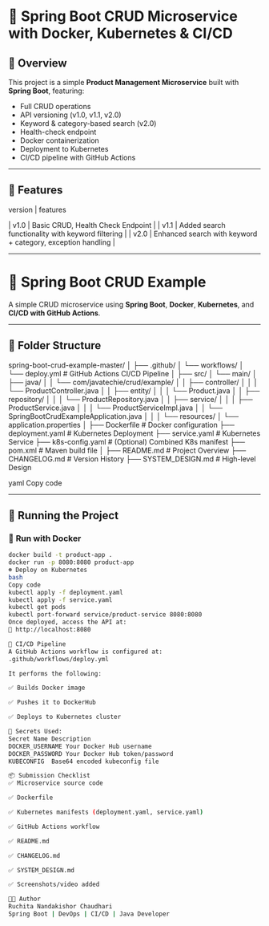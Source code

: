 # 🧩 Spring Boot CRUD Microservice with Docker, Kubernetes & CI/CD

## 📌 Overview

This project is a simple **Product Management Microservice** built with **Spring Boot**, featuring:

- Full CRUD operations
- API versioning (v1.0, v1.1, v2.0)
- Keyword & category-based search (v2.0)
- Health-check endpoint
- Docker containerization
- Deployment to Kubernetes
- CI/CD pipeline with GitHub Actions

---

## 🚀 Features

version   |    features

| v1.0    | Basic CRUD, Health Check     Endpoint                                        |
| v1.1    | Added search functionality with keyword filtering                        |
| v2.0    | Enhanced search with keyword + category, exception handling              |

---
# 🧰 Spring Boot CRUD Example

A simple CRUD microservice using **Spring Boot**, **Docker**, **Kubernetes**, and **CI/CD with GitHub Actions**.

---

## 📁 Folder Structure

spring-boot-crud-example-master/
│
├── .github/
│ └── workflows/
│ └── deploy.yml # GitHub Actions CI/CD Pipeline
│
├── src/
│ └── main/
│ ├── java/
│ │ └── com/javatechie/crud/example/
│ │ ├── controller/
│ │ │ └── ProductController.java
│ │ ├── entity/
│ │ │ └── Product.java
│ │ ├── repository/
│ │ │ └── ProductRepository.java
│ │ ├── service/
│ │ │ ├── ProductService.java
│ │ │ └── ProductServiceImpl.java
│ │ └── SpringBootCrudExampleApplication.java
│ │
│ └── resources/
│ └── application.properties
│
├── Dockerfile # Docker configuration
├── deployment.yaml # Kubernetes Deployment
├── service.yaml # Kubernetes Service
├── k8s-config.yaml # (Optional) Combined K8s manifest
├── pom.xml # Maven build file
│
├── README.md # Project Overview
├── CHANGELOG.md # Version History
├── SYSTEM_DESIGN.md # High-level Design

yaml
Copy code

---

## 🚀 Running the Project

### 🐳 **Run with Docker**
```bash
docker build -t product-app .
docker run -p 8080:8080 product-app
☸️ Deploy on Kubernetes
bash
Copy code
kubectl apply -f deployment.yaml
kubectl apply -f service.yaml
kubectl get pods
kubectl port-forward service/product-service 8080:8080
Once deployed, access the API at:
🔗 http://localhost:8080

🔁 CI/CD Pipeline
A GitHub Actions workflow is configured at:
.github/workflows/deploy.yml

It performs the following:

✅ Builds Docker image

✅ Pushes it to DockerHub

✅ Deploys to Kubernetes cluster

🔐 Secrets Used:
Secret Name	Description
DOCKER_USERNAME	Your Docker Hub username
DOCKER_PASSWORD	Your Docker Hub token/password
KUBECONFIG	Base64 encoded kubeconfig file

📦 Submission Checklist
✅ Microservice source code

✅ Dockerfile

✅ Kubernetes manifests (deployment.yaml, service.yaml)

✅ GitHub Actions workflow

✅ README.md

✅ CHANGELOG.md

✅ SYSTEM_DESIGN.md

✅ Screenshots/video added

👩‍💻 Author
Ruchita Nandakishor Chaudhari
Spring Boot | DevOps | CI/CD | Java Developer 